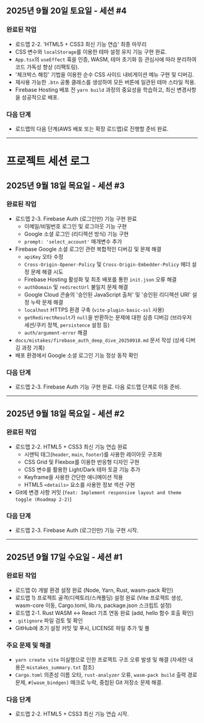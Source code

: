 ## 2025년 9월 20일 토요일 - 세션 #4

### 완료된 작업
*   로드맵 2-2. 'HTML5 + CSS3 최신 기능 연습' 최종 마무리
*   CSS 변수와 `localStorage`를 이용한 테마 설정 유지 기능 구현 완료.
*   `App.tsx`의 `useEffect` 훅을 인증, WASM, 테마 초기화 등 관심사에 따라 분리하여 코드 가독성 향상 (리팩토링).
*   '체크박스 해킹' 기법을 이용한 순수 CSS 사이드 내비게이션 메뉴 구현 및 디버깅.
*   재사용 가능한 `.btn` 공통 클래스를 생성하여 모든 버튼에 일관된 테마 스타일 적용.
*   Firebase Hosting 배포 전 `yarn build` 과정의 중요성을 학습하고, 최신 변경사항을 성공적으로 배포.

### 다음 단계
*   로드맵의 다음 단계(AWS 배포 또는 확장 로드맵)로 진행할 준비 완료.

---

# 프로젝트 세션 로그

## 2025년 9월 18일 목요일 - 세션 #3

### 완료된 작업
*   로드맵 2-3. Firebase Auth (로그인만) 기능 구현 완료
    *   이메일/비밀번호 로그인 및 로그아웃 기능 구현
    *   Google 소셜 로그인 (리디렉션 방식) 기능 구현
    *   `prompt: 'select_account'` 매개변수 추가
*   Firebase Google 소셜 로그인 관련 복합적인 디버깅 및 문제 해결
    *   `apiKey` 오타 수정
    *   `Cross-Origin-Opener-Policy` 및 `Cross-Origin-Embedder-Policy` 헤더 설정 문제 해결 시도
    *   Firebase Hosting 활성화 및 최초 배포를 통한 `init.json` 오류 해결
    *   `authDomain` 및 `redirectUrl` 불일치 문제 해결
    *   Google Cloud 콘솔의 '승인된 JavaScript 출처' 및 '승인된 리디렉션 URI' 설정 누락 문제 해결
    *   `localhost` HTTPS 환경 구축 (`vite-plugin-basic-ssl` 사용)
    *   `getRedirectResult`가 `null`을 반환하는 문제에 대한 심층 디버깅 (브라우저 세션/쿠키 정책, `persistence` 설정 등)
    *   `auth/argument-error` 해결
*   `docs/mistakes/firebase_auth_deep_dive_20250918.md` 문서 작성 (상세 디버깅 과정 기록)
*   배포 환경에서 Google 소셜 로그인 기능 정상 동작 확인

### 다음 단계
*   로드맵 2-3. Firebase Auth 기능 구현 완료. 다음 로드맵 단계로 이동 준비.

---

## 2025년 9월 18일 목요일 - 세션 #2

### 완료된 작업
*   로드맵 2-2. HTML5 + CSS3 최신 기능 연습 완료
    *   시맨틱 태그(`header`, `main`, `footer`)를 사용한 레이아웃 구조화
    *   CSS Grid 및 Flexbox를 이용한 반응형 디자인 구현
    *   CSS 변수를 활용한 Light/Dark 테마 토글 기능 추가
    *   Keyframe을 사용한 간단한 애니메이션 적용
    *   HTML5 `<details>` 요소를 사용한 정보 섹션 구현
*   Git에 변경 사항 커밋 (`feat: Implement responsive layout and theme toggle (Roadmap 2-2)`)

### 다음 단계
*   로드맵 2-3. Firebase Auth (로그인만) 기능 구현 시작.

---

## 2025년 9월 17일 수요일 - 세션 #1

### 완료된 작업
*   로드맵 0) 개발 환경 설정 완료 (Node, Yarn, Rust, wasm-pack 확인)
*   로드맵 1) 프로젝트 골격(디렉토리/스캐폴딩) 설정 완료 (Vite 프로젝트 생성, wasm-core 이동, Cargo.toml, lib.rs, package.json 스크립트 설정)
*   로드맵 2-1. Rust WASM ↔ React 기초 연동 완료 (add, hello 함수 호출 확인)
*   `.gitignore` 파일 검토 및 확인
*   GitHub에 초기 설정 커밋 및 푸시, LICENSE 파일 추가 및 풀

### 주요 문제 및 해결
*   `yarn create vite` 미실행으로 인한 프로젝트 구조 오류 발생 및 해결 (자세한 내용은 `mistakes_summary.txt` 참조)
*   `Cargo.toml` 의존성 이름 오타, `rust-analyzer` 오류, `wasm-pack build` 출력 경로 문제, `#[wasm_bindgen]` 매크로 누락, 중첩된 Git 저장소 문제 해결.

### 다음 단계
*   로드맵 2-2. HTML5 + CSS3 최신 기능 연습 시작.